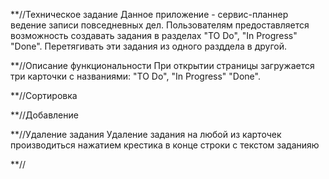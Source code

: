 \*\*//Техническое задание
Данное приложение - сервис-планнер ведение записи повседневных дел.
Пользователям предоставляется возможность создавать задания в разделах "TO Do", "In Progress" "Done".
Перетягивать эти задания из одного разддела в другой.

\*\*//Описание функциональности
При открытии страницы загружается три карточки с названиями: "TO Do", "In Progress" "Done".

\*\*//Сортировка

\*\*//Добавление

\*\*//Удаление задания
Удаление задания на любой из карточек производиться нажатием крестика в конце строки с текстом заданияю

\*\*//
